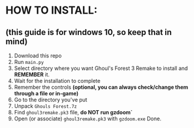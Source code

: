 # HOW TO INSTALL:
## (this guide is for windows 10, so keep that in mind)
1. Download this repo
2. Run `main.py`
3. Select directory where you want Ghoul's Forest 3 Remake to install and **REMEMBER** it.
4. Wait for the installation to complete
5. Remember the controls **(optional, you can always check/change them through a file or in-game)**
6. Go to the directory you've put
7. Unpack `Ghouls Forest.7z`
8. Find `ghoul3remake.pk3` file, **do NOT run gzdoom`**
9. Open (or associate) `ghoul3remake.pk3` with `gzdoom.exe`
Done.
